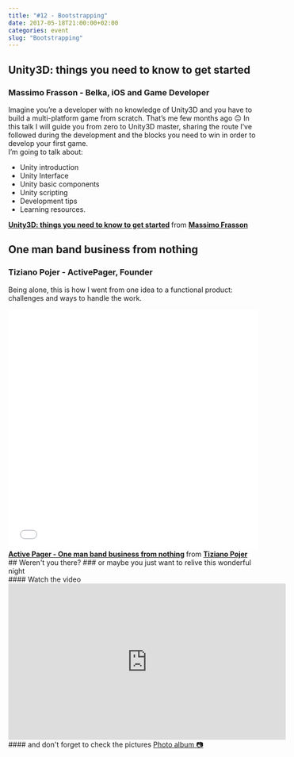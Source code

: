 ```yaml
---
title: "#12 - Bootstrapping"
date: 2017-05-18T21:00:00+02:00
categories: event
slug: "Bootstrapping"
---
```


## Unity3D: things you need to know to get started

### Massimo Frasson - Belka, iOS and Game Developer

Imagine you’re a developer with no knowledge of Unity3D and you have to build a multi-platform game from scratch. That’s me few months ago 😐
In this talk I will guide you from zero to Unity3D master, sharing the route I’ve followed during the development and the blocks you need to win in order to develop your first game.  
I’m going to talk about:

- Unity introduction
- Unity Interface
- Unity basic components
- Unity scripting
- Development tips
- Learning resources.

<script async class="speakerdeck-embed" data-id="bcaafd1f274041539e7d5dc8e5df11f2" data-ratio="1.33333333333333" src="//speakerdeck.com/assets/embed.js"></script>
<div style="margin-bottom:5px">
<strong>
<a href="//speakerdeck.com/maxfrax/droidcon-italy-2017-unity-3d-getting-started" title="Unity3D: things you need to know to get started" target="_blank">Unity3D: things you need to know to get started</a>
</strong> from <strong><a target="_blank" href="//www.linkedin.com/in/massimofrasson/">Massimo Frasson</a></strong>
</div>

## One man band business from nothing

### Tiziano Pojer - ActivePager, Founder

Being alone, this is how I went from one idea to a functional product: challenges and ways to handle the work.

<iframe src="//www.slideshare.net/slideshow/embed_code/key/2xCkUZ4zXFW7Hn" width="100%" height="485" frameborder="0" marginwidth="0" marginheight="0" scrolling="no" allowfullscreen> </iframe>
<strong> <a href="//www.slideshare.net/speckandtech/active-pager-one-man-band-business-from-nothing" title="Active Pager - One man band business from nothing" target="_blank">Active Pager - One man band business from nothing</a> </strong> from <strong><a target="_blank" href="//www.linkedin.com/in/tiziano-pojer-83313869/">Tiziano Pojer</a></strong>
## Weren't you there?
### or maybe you just want to relive this wonderful night
<section class="fb-links">
#### Watch the video
<iframe width="560" height="315" src="https://www.youtube.com/embed/tiT6fNtEdLs?start=1039" frameborder="0" allow="accelerometer; autoplay; clipboard-write; encrypted-media; gyroscope; picture-in-picture" allowfullscreen></iframe>
#### and don't forget to check the pictures
<a id="fb_photo_album" class="btn-facebook" target="_blank" href="https://www.facebook.com/media/set/?set=a.681850812012877.1073741841.476076519256975&type=1&l=8c40da6b10">Photo album &#128247;</a>
</section>
